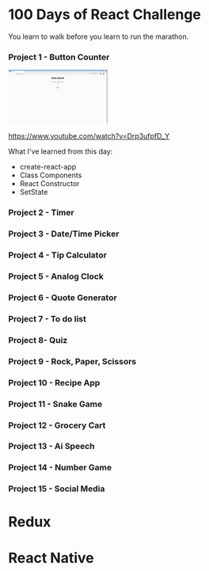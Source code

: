 100 Days of React Challenge
===========================

You learn to walk before you learn to run the marathon.

### Project 1 - Button Counter

<img src="./assets/projectcounter.gif" alt="projectcounter" width="200"/>

https://www.youtube.com/watch?v=Drp3ufpfD_Y

What I've learned from this day:
- create-react-app
- Class Components
- React Constructor
- SetState

### Project 2 - Timer

### Project 3 - Date/Time Picker

### Project 4 - Tip Calculator

### Project 5 - Analog Clock

### Project 6 - Quote Generator

### Project 7 - To do list

### Project 8- Quiz

### Project 9 - Rock, Paper, Scissors

### Project 10 - Recipe App

### Project 11 - Snake Game

### Project 12 - Grocery Cart

### Project 13 - Ai Speech

### Project 14 - Number Game


### Project 15 - Social Media

Redux
======



React Native
============



